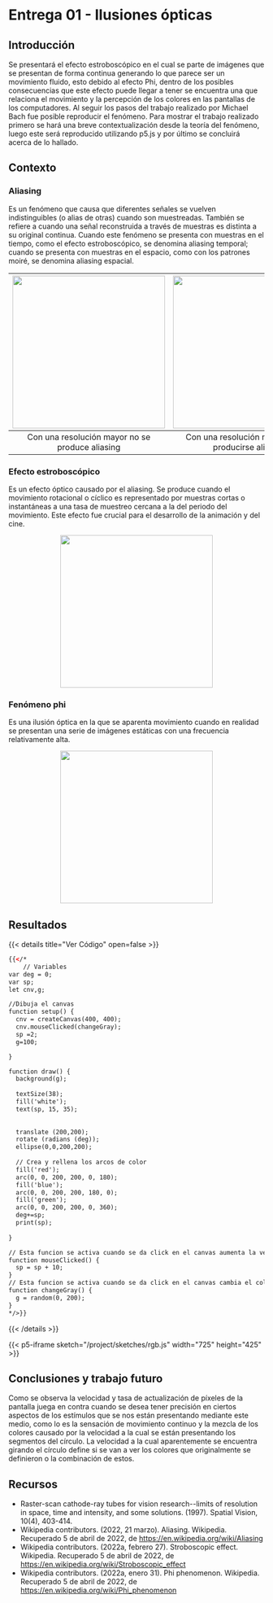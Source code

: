 # Entrega 01 - Ilusiones ópticas

## Introducción
Se presentará el efecto estroboscópico en el cual se parte de imágenes que se presentan de forma continua generando lo que parece ser un movimiento fluido, esto debido al efecto Phi, dentro de los posibles consecuencias que este efecto puede llegar a tener se encuentra una que relaciona el movimiento y la percepción de los colores en las pantallas de los computadores. Al seguir los pasos del trabajo realizado por Michael Bach fue posible reproducir el fenómeno. Para mostrar el trabajo realizado primero se hará una breve contextualización desde la teoría del fenómeno, luego este será reproducido utilizando p5.js y por último se concluirá  acerca de lo hallado.

## Contexto
### Aliasing
Es un fenómeno que causa que diferentes señales se vuelven indistinguibles (o alias de otras) cuando son muestreadas. También se refiere a cuando una señal reconstruida a través de muestras es distinta a su original continua. Cuando este fenómeno se presenta con muestras en el tiempo, como el efecto estroboscópico, se denomina aliasing temporal; cuando se presenta con muestras en el espacio, como con los patrones moiré, se denomina aliasing espacial.

<img src="https://upload.wikimedia.org/wikipedia/commons/3/31/Moire_pattern_of_bricks.jpg" width="300" />     |  <img src="https://upload.wikimedia.org/wikipedia/commons/f/fb/Moire_pattern_of_bricks_small.jpg" width="300" />
:-------------------------:|:-------------------------:
Con una resolución mayor no se produce aliasing  |  Con una resolución menor puede producirse aliasing

### Efecto estroboscópico
Es un efecto óptico causado por el aliasing. Se produce cuando el movimiento rotacional o cíclico es representado por muestras cortas o instantáneas a una tasa de muestreo cercana a la del periodo del movimiento. Este efecto fue crucial para el desarrollo de la animación y del cine.

<p align="center">
    <img src="https://upload.wikimedia.org/wikipedia/commons/c/c2/Photo4Wiki_strobo_effect_screwdriver.jpg" width="300" />
</p>

### Fenómeno phi
Es una ilusión óptica en la que se aparenta movimiento cuando en realidad se presentan una serie de imágenes estáticas con una frecuencia relativamente alta.

<p align="center">
    <img src="https://www.psychologynoteshq.com/wp-content/uploads/2012/01/phiphenomenon.gif" width="300" />
</p>

## Resultados

{{< details title="Ver Código" open=false >}}
```html
{{</*
    // Variables
var deg = 0;
var sp;
let cnv,g;

//Dibuja el canvas
function setup() { 
  cnv = createCanvas(400, 400);
  cnv.mouseClicked(changeGray);
  sp =2;
  g=100;

}

function draw() { 
  background(g);
  
  textSize(38);
  fill('white');
  text(sp, 15, 35);
  
  
  translate (200,200);
  rotate (radians (deg));
  ellipse(0,0,200,200);
  
  // Crea y rellena los arcos de color
  fill('red');
  arc(0, 0, 200, 200, 0, 180);
  fill('blue');
  arc(0, 0, 200, 200, 180, 0);
  fill('green');
  arc(0, 0, 200, 200, 0, 360);
  deg+=sp;
  print(sp);
 
}

// Esta funcion se activa cuando se da click en el canvas aumenta la velocidad
function mouseClicked() {
  sp = sp + 10;
}
// Esta funcion se activa cuando se da click en el canvas cambia el color en escala de grises
function changeGray() {
  g = random(0, 200);
}
*/>}}
```
{{< /details >}}

{{< p5-iframe sketch="/project/sketches/rgb.js" width="725" height="425" >}}


## Conclusiones y trabajo futuro
Como se observa la velocidad y tasa de actualización de píxeles de la pantalla juega en contra cuando se desea tener precisión en ciertos aspectos de los estímulos que se nos están presentando mediante este medio, como lo es la sensación de movimiento continuo y la mezcla de los colores causado por la velocidad a la cual se están presentando los segmentos del círculo. La velocidad a la cual aparentemente se encuentra girando el círculo define si se van a ver los colores que originalmente se definieron o la combinación de estos.

## Recursos
- Raster-scan cathode-ray tubes for vision research--limits of resolution in space, time and intensity, and some solutions. (1997). Spatial Vision, 10(4), 403-414.
- Wikipedia contributors. (2022, 21 marzo). Aliasing. Wikipedia. Recuperado 5 de abril de 2022, de https://en.wikipedia.org/wiki/Aliasing
- Wikipedia contributors. (2022a, febrero 27). Stroboscopic effect. Wikipedia. Recuperado 5 de abril de 2022, de https://en.wikipedia.org/wiki/Stroboscopic_effect
- Wikipedia contributors. (2022a, enero 31). Phi phenomenon. Wikipedia. Recuperado 5 de abril de 2022, de https://en.wikipedia.org/wiki/Phi_phenomenon
